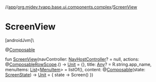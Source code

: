 //[app](../../index.md)/[org.mjdev.tvapp.base.ui.components.complex](index.md)/[ScreenView](-screen-view.md)

# ScreenView

[androidJvm]\

@[Composable](https://developer.android.com/reference/kotlin/androidx/compose/runtime/Composable.html)

fun [ScreenView](-screen-view.md)(navController: [NavHostController](https://developer.android.com/reference/kotlin/androidx/navigation/NavHostController.html)? = null, actions: @[Composable](https://developer.android.com/reference/kotlin/androidx/compose/runtime/Composable.html)[RowScope](https://developer.android.com/reference/kotlin/androidx/compose/foundation/layout/RowScope.html).() -&gt; [Unit](https://kotlinlang.org/api/latest/jvm/stdlib/kotlin/-unit/index.html) = {}, title: [Any](https://kotlinlang.org/api/latest/jvm/stdlib/kotlin/-any/index.html)? = R.string.app_name, menuItems: [List](https://kotlinlang.org/api/latest/jvm/stdlib/kotlin.collections/-list/index.html)&lt;[MenuItem](../org.mjdev.tvapp.base.navigation/-menu-item/index.md)&gt; = listOf(), content: @[Composable](https://developer.android.com/reference/kotlin/androidx/compose/runtime/Composable.html)(state: [ScreenState](../org.mjdev.tvapp.base.state/-screen-state/index.md)) -&gt; [Unit](https://kotlinlang.org/api/latest/jvm/stdlib/kotlin/-unit/index.html) = { state -&gt;
        Screen()
    })
